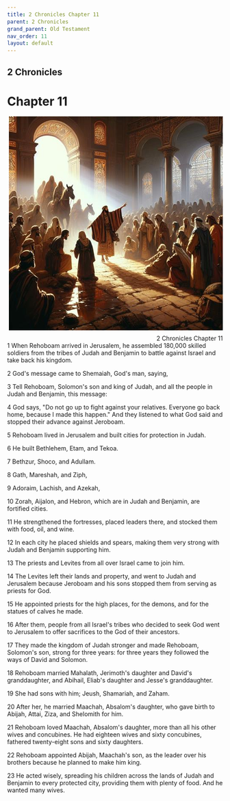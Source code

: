 ```yaml
---
title: 2 Chronicles Chapter 11
parent: 2 Chronicles
grand_parent: Old Testament
nav_order: 11
layout: default
---
```


## 2 Chronicles

# Chapter 11

<div style="clear: both; text-align: right;">
    <img src="/assets/Image/2 Chronicles/500/11.jpg" alt="2 Chronicles Chapter 11" class="chapter-image" style="max-width: 100%; height: auto; float: right; margin: 0 0 10px 10px; padding-left: 10%;">
    <figcaption style="font-size: 14px;">2 Chronicles Chapter 11</figcaption>
</div>
1 When Rehoboam arrived in Jerusalem, he assembled 180,000 skilled soldiers from the tribes of Judah and Benjamin to battle against Israel and take back his kingdom.

2 God's message came to Shemaiah, God's man, saying,

3 Tell Rehoboam, Solomon's son and king of Judah, and all the people in Judah and Benjamin, this message:

4 God says, "Do not go up to fight against your relatives. Everyone go back home, because I made this happen." And they listened to what God said and stopped their advance against Jeroboam.

5 Rehoboam lived in Jerusalem and built cities for protection in Judah.

6 He built Bethlehem, Etam, and Tekoa.

7 Bethzur, Shoco, and Adullam.

8 Gath, Mareshah, and Ziph,

9 Adoraim, Lachish, and Azekah,

10 Zorah, Aijalon, and Hebron, which are in Judah and Benjamin, are fortified cities.

11 He strengthened the fortresses, placed leaders there, and stocked them with food, oil, and wine.

12 In each city he placed shields and spears, making them very strong with Judah and Benjamin supporting him.

13 The priests and Levites from all over Israel came to join him.

14 The Levites left their lands and property, and went to Judah and Jerusalem because Jeroboam and his sons stopped them from serving as priests for God.

15 He appointed priests for the high places, for the demons, and for the statues of calves he made.

16 After them, people from all Israel's tribes who decided to seek God went to Jerusalem to offer sacrifices to the God of their ancestors.

17 They made the kingdom of Judah stronger and made Rehoboam, Solomon's son, strong for three years: for three years they followed the ways of David and Solomon.

18 Rehoboam married Mahalath, Jerimoth's daughter and David's granddaughter, and Abihail, Eliab's daughter and Jesse's granddaughter.

19 She had sons with him; Jeush, Shamariah, and Zaham.

20 After her, he married Maachah, Absalom's daughter, who gave birth to Abijah, Attai, Ziza, and Shelomith for him.

21 Rehoboam loved Maachah, Absalom's daughter, more than all his other wives and concubines. He had eighteen wives and sixty concubines, fathered twenty-eight sons and sixty daughters.

22 Rehoboam appointed Abijah, Maachah's son, as the leader over his brothers because he planned to make him king.

23 He acted wisely, spreading his children across the lands of Judah and Benjamin to every protected city, providing them with plenty of food. And he wanted many wives.


